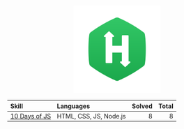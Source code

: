 <p align="center">
  <a href="https://www.hackerrank.com/">
    <img src="./images/HackerRank_logo.png" width="200">
  </a>
</p>

| Skill                                    | Languages              | Solved | Total |
| :--------------------------------------- | :--------------------- | -----: | ----: |
| [10 Days of JS](./skills/10-days-of-js/) | HTML, CSS, JS, Node.js |      8 |     8 |
